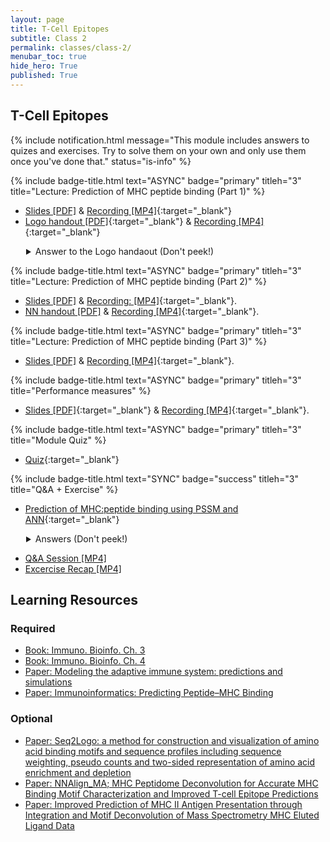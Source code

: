 ```yaml
---
layout: page
title: T-Cell Epitopes
subtitle: Class 2
permalink: classes/class-2/
menubar_toc: true
hide_hero: True
published: True
---
```


## T-Cell Epitopes 

{% include notification.html message="This module includes answers to quizes and exercises. Try to solve them on your own and only use them once you've done that." status="is-info" %}

{% include badge-title.html text="ASYNC" badge="primary" titleh="3" title="Lecture: Prediction of MHC peptide binding (Part 1)" %}

- [Slides [PDF]](http://www.cbs.dtu.dk/courses/27685.imm/presentations/MHCbinding_2020_part1.pdf) & [Recording [MP4]](http://www.cbs.dtu.dk/courses/27685.imm/recordings/MHC_part1.mp4){:target="_blank"}
- [Logo handout [PDF]](http://www.cbs.dtu.dk/courses/27685.imm/presentations/Ex_Logo.pdf){:target="_blank"} & [Recording [MP4]](http://www.cbs.dtu.dk/courses/27685.imm/recordings/Ex_Logo.mp4){:target="_blank"}

<details style="padding-left:25px">

  <summary markdown="span">
    Answer to the Logo handaout (Don't peek!)
  </summary>

  - [Answers Logo handout Logo handout [PDF]](http://www.cbs.dtu.dk/courses/27685.imm/presentations/Ex_Logo_ans.pdf)
  
</details>

{% include badge-title.html text="ASYNC" badge="primary" titleh="3" title="Lecture: Prediction of MHC peptide binding (Part 2)" %}
- [Slides [PDF]](http://www.cbs.dtu.dk/courses/27685.imm/presentations/MHCbinding_2020_part2.pdf) & [Recording: [MP4]](http://www.cbs.dtu.dk/courses/27685.imm/recordings/MHC_part2.mp4){:target="_blank"}.
- [NN handout [PDF]](http://www.cbs.dtu.dk/courses/27685.imm/presentations/NN_handout.pdf) & [Recording [MP4]](http://www.cbs.dtu.dk/courses/27685.imm/recordings/Ex_NN.mp4){:target="_blank"}.

{% include badge-title.html text="ASYNC" badge="primary" titleh="3" title="Lecture: Prediction of MHC peptide binding (Part 3)" %}

- [Slides [PDF]](http://www.cbs.dtu.dk/courses/27685.imm/presentations/MHCbinding_2020_part3.pdf) & [Recording [MP4]](http://www.cbs.dtu.dk/courses/27685.imm/recordings/MHC_part3.mp4){:target="_blank"}.

{% include badge-title.html text="ASYNC" badge="primary" titleh="3" title="Performance measures" %}
- [Slides [PDF]](http://www.cbs.dtu.dk/courses/ILRI_workshop/presentations/Performance_measure.pdf){:target="_blank"} & [Recording [MP4]](http://www.cbs.dtu.dk/courses/22125/recordings/Performance_measure.mp4){:target="_blank"}.

{% include badge-title.html text="ASYNC" badge="primary" titleh="3" title="Module Quiz" %}

- [Quiz](https://docs.google.com/forms/d/e/1FAIpQLSd-SLKWX4uCTitk0lOBeiODBx1T39mOuEWjE01TOTAx6iR68g/viewform?usp=sf_link){:target="_blank"}

{% include badge-title.html text="SYNC" badge="success" titleh="3" title="Q&A + Exercise" %}

- [Prediction of MHC:peptide binding using PSSM and ANN](http://www.cbs.dtu.dk/courses/27685.imm/exercise_MHC_bind/exercise_2019.php){:target="_blank"}

<details style="padding-left:25px">

  <summary markdown="span">
    Answers (Don't peek!)
  </summary>

  - [Anwsers: Prediction of MHC:peptide binding using PSSM and ANN [Web]](http://www.cbs.dtu.dk/courses/27685.imm/exercise_MHC_bind/exercise_2019_ans.php){:target="_blank"}
  
</details>

- [Q&A Session [MP4]](https://drive.google.com/file/d/1Vr8oxD2YJJHW3Nq9LUqRJYY0FOgBPdiy/view?usp=sharing)
- [Excercise Recap [MP4]](https://drive.google.com/file/d/1H7tyFCJwTyRuj_K0etBLxQ8ZmvYElLk9/view?usp=sharing)

## Learning Resources

### Required

- [Book: Immuno. Bioinfo. Ch. 3](https://teaching.healthtech.dtu.dk/22145/images/a/a8/Lund_et_al_immunological_bioinformatics_2005_chapter_3.pdf)
- [Book: Immuno. Bioinfo. Ch. 4](https://teaching.healthtech.dtu.dk/22145/images/a/a2/Lund_et_al_immunological_bioinformatics_2005_chapter_4.pdf)
- [Paper: Modeling the adaptive immune system: predictions and simulations](http://bioinformatics.oxfordjournals.org/cgi/reprint/23/24/3265)
- [Paper: Immunoinformatics: Predicting Peptide–MHC Binding](https://www.annualreviews.org/doi/pdf/10.1146/annurev-biodatasci-021920-100259)

### Optional
- [Paper: Seq2Logo: a method for construction and visualization of amino acid binding motifs and sequence profiles including sequence weighting, pseudo counts and two-sided representation of amino acid enrichment and depletion](https://drive.google.com/file/d/12CP1IzOVJHcc6Q6Mzy75KwEVz8nbS6B4/view?usp=sharing)
- [Paper: NNAlign_MA; MHC Peptidome Deconvolution for Accurate MHC Binding Motif Characterization and Improved T-cell Epitope Predictions](https://www.mcponline.org/content/18/12/2459.long)
- [Paper: Improved Prediction of MHC II Antigen Presentation through Integration and Motif Deconvolution of Mass Spectrometry MHC Eluted Ligand Data](https://pubs.acs.org/doi/10.1021/acs.jproteome.9b00874)
